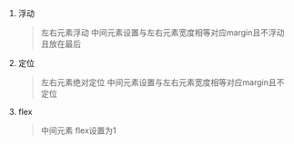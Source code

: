 1. 浮动
    > 左右元素浮动 中间元素设置与左右元素宽度相等对应margin且不浮动且放在最后
2. 定位
    > 左右元素绝对定位 中间元素设置与左右元素宽度相等对应margin且不定位
3. flex
    > 中间元素 flex设置为1
